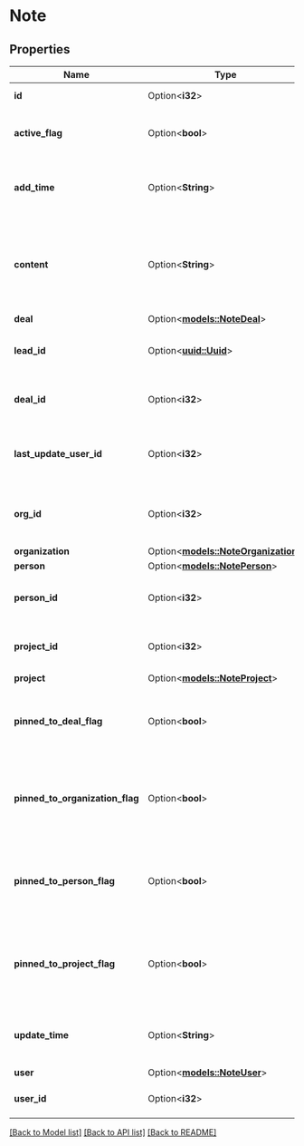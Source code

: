 # Note

## Properties

Name | Type | Description | Notes
------------ | ------------- | ------------- | -------------
**id** | Option<**i32**> | The ID of the note | [optional]
**active_flag** | Option<**bool**> | Whether the note is active or deleted | [optional]
**add_time** | Option<**String**> | The creation date and time of the note | [optional]
**content** | Option<**String**> | The content of the note in HTML format. Subject to sanitization on the back-end. | [optional]
**deal** | Option<[**models::NoteDeal**](Note_deal.md)> |  | [optional]
**lead_id** | Option<[**uuid::Uuid**](uuid::Uuid.md)> | The ID of the lead the note is attached to | [optional]
**deal_id** | Option<**i32**> | The ID of the deal the note is attached to | [optional]
**last_update_user_id** | Option<**i32**> | The ID of the user who last updated the note | [optional]
**org_id** | Option<**i32**> | The ID of the organization the note is attached to | [optional]
**organization** | Option<[**models::NoteOrganization**](Note_organization.md)> |  | [optional]
**person** | Option<[**models::NotePerson**](Note_person.md)> |  | [optional]
**person_id** | Option<**i32**> | The ID of the person the note is attached to | [optional]
**project_id** | Option<**i32**> | The ID of the project the note is attached to | [optional]
**project** | Option<[**models::NoteProject**](Note_project.md)> |  | [optional]
**pinned_to_deal_flag** | Option<**bool**> | If true, the results are filtered by note to deal pinning state | [optional]
**pinned_to_organization_flag** | Option<**bool**> | If true, the results are filtered by note to organization pinning state | [optional]
**pinned_to_person_flag** | Option<**bool**> | If true, the results are filtered by note to person pinning state | [optional]
**pinned_to_project_flag** | Option<**bool**> | If true, the results are filtered by note to project pinning state | [optional]
**update_time** | Option<**String**> | The last updated date and time of the note | [optional]
**user** | Option<[**models::NoteUser**](Note_user.md)> |  | [optional]
**user_id** | Option<**i32**> | The ID of the note creator | [optional]

[[Back to Model list]](../README.md#documentation-for-models) [[Back to API list]](../README.md#documentation-for-api-endpoints) [[Back to README]](../README.md)


